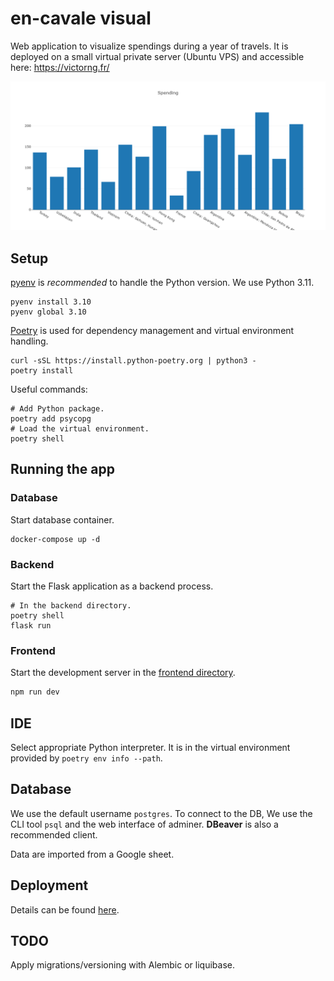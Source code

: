# en-cavale visual

Web application to visualize spendings during a year of travels.
It is deployed on a small virtual private server (Ubuntu VPS) and accessible here: https://victorng.fr/

![spendingplot](plot.png)

## Setup

[pyenv](https://github.com/pyenv/pyenv) is _recommended_ to handle the Python version. We use Python 3.11.

```shell
pyenv install 3.10
pyenv global 3.10
```

[Poetry](https://python-poetry.org/) is used for dependency management and virtual environment handling.

```shell
curl -sSL https://install.python-poetry.org | python3 -
poetry install
```

Useful commands:

```
# Add Python package.
poetry add psycopg
# Load the virtual environment.
poetry shell
```

## Running the app

### Database

Start database container.

```
docker-compose up -d
```

### Backend

Start the Flask application as a backend process.

```
# In the backend directory.
poetry shell
flask run
```

### Frontend

Start the development server in the [frontend directory](frontend).

```sh
npm run dev
```

## IDE

Select appropriate Python interpreter. It is in the virtual environment provided by `poetry env info --path`.

## Database

We use the default username `postgres`.
To connect to the DB, We use the CLI tool `psql` and the web interface of adminer. **DBeaver** is also a recommended client.

Data are imported from a Google sheet.

## Deployment

Details can be found [here](Deployment.md).

## TODO

Apply migrations/versioning with Alembic or liquibase.
